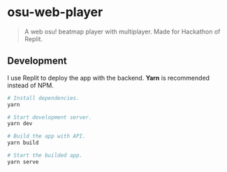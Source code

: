 # osu-web-player

> A web osu! beatmap player with multiplayer. Made for Hackathon of Replit.

## Development

I use Replit to deploy the app with the backend.
**Yarn** is recommended instead of NPM.

```bash
# Install dependencies.
yarn

# Start development server.
yarn dev

# Build the app with API.
yarn build

# Start the builded app.
yarn serve 
